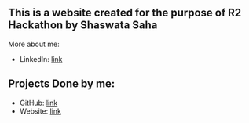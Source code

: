 ## This is a website created for the purpose of R2 Hackathon by Shaswata Saha

More about me:

- LinkedIn: [link](https://www.linkedin.com/in/shaswata-saha-74b209251/)

## Projects Done by me:

- GitHub: [link](https://github.com/subhro1530?tab=repositories)
- Website: [link](https://acodernamedsubhro.web.app/)

